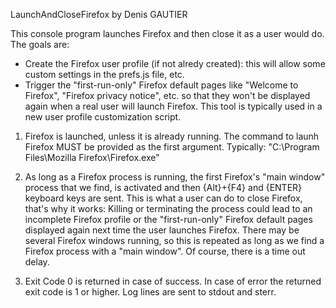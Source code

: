 LaunchAndCloseFirefox by Denis GAUTIER

This console program launches Firefox and then close it as a user would do.
The goals are:
- Create the Firefox user profile (if not alredy created): this will allow some custom settings in the prefs.js file, etc.
- Trigger the "first-run-only" Firefox default pages like "Welcome to Firefox", "Firefox privacy notice", etc. so that they won't be displayed again when a real user will launch Firefox.
This tool is typically used in a new user profile customization script.

1) Firefox is launched, unless it is already running. 
The command to launh Firefox MUST be provided as the first argument. Typically: "C:\Program Files\Mozilla Firefox\Firefox.exe"

2) As long as a Firefox process is running, the first Firefox's "main window" process that we find, is activated and then {Alt}+{F4} and {ENTER} keyboard keys are sent. This is what a user can do to close Firefox, that's why it works: Killing or terminating the process could lead to an incomplete Firefox profile or the "first-run-only" Firefox default pages displayed again next time the user launches Firefox.
There may be several Firefox windows running, so this is repeated as long as we find a Firefox process with a "main window". Of course, there is a time out delay.

3) Exit Code 0 is returned in case of success. In case of error the returned exit code is 1 or higher.
Log lines are sent to stdout and sterr.
